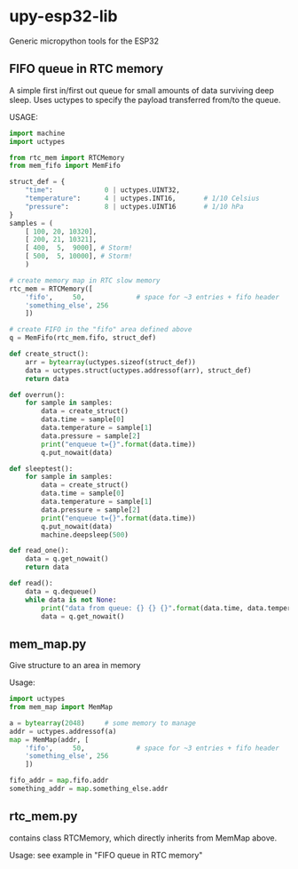# upy-esp32-lib

Generic micropython tools for the ESP32

## FIFO queue in RTC memory

A simple first in/first out queue for small amounts of data surviving deep sleep.
Uses uctypes to specify the payload transferred from/to the queue.

USAGE:
```python
import machine
import uctypes

from rtc_mem import RTCMemory
from mem_fifo import MemFifo

struct_def = {
    "time":             0 | uctypes.UINT32,
    "temperature":      4 | uctypes.INT16,       # 1/10 Celsius
    "pressure":         8 | uctypes.UINT16       # 1/10 hPa
}
samples = (
    [ 100, 20, 10320],
    [ 200, 21, 10321],
    [ 400,  5,  9000], # Storm!
    [ 500,  5, 10000], # Storm!
    )

# create memory map in RTC slow memory
rtc_mem = RTCMemory([
    'fifo',     50,             # space for ~3 entries + fifo header
    'something_else', 256
    ])

# create FIFO in the "fifo" area defined above
q = MemFifo(rtc_mem.fifo, struct_def)

def create_struct():
    arr = bytearray(uctypes.sizeof(struct_def))
    data = uctypes.struct(uctypes.addressof(arr), struct_def)
    return data

def overrun():
    for sample in samples:
        data = create_struct()
        data.time = sample[0]
        data.temperature = sample[1]
        data.pressure = sample[2]
        print("enqueue t={}".format(data.time))
        q.put_nowait(data)

def sleeptest():
    for sample in samples:
        data = create_struct()
        data.time = sample[0]
        data.temperature = sample[1]
        data.pressure = sample[2]
        print("enqueue t={}".format(data.time))
        q.put_nowait(data)
        machine.deepsleep(500)

def read_one():
    data = q.get_nowait()
    return data

def read():
    data = q.dequeue()
    while data is not None:
        print("data from queue: {} {} {}".format(data.time, data.temperature, data.pressure))
        data = q.get_nowait()
```

## mem_map.py

Give structure to an area in memory

Usage:
```python
import uctypes
from mem_map import MemMap

a = bytearray(2048)     # some memory to manage
addr = uctypes.addressof(a)
map = MemMap(addr, [
    'fifo',     50,             # space for ~3 entries + fifo header
    'something_else', 256
    ])

fifo_addr = map.fifo.addr
something_addr = map.something_else.addr
```

## rtc_mem.py

contains class RTCMemory, which directly inherits from MemMap above.

Usage:
    see example in "FIFO queue in RTC memory"

